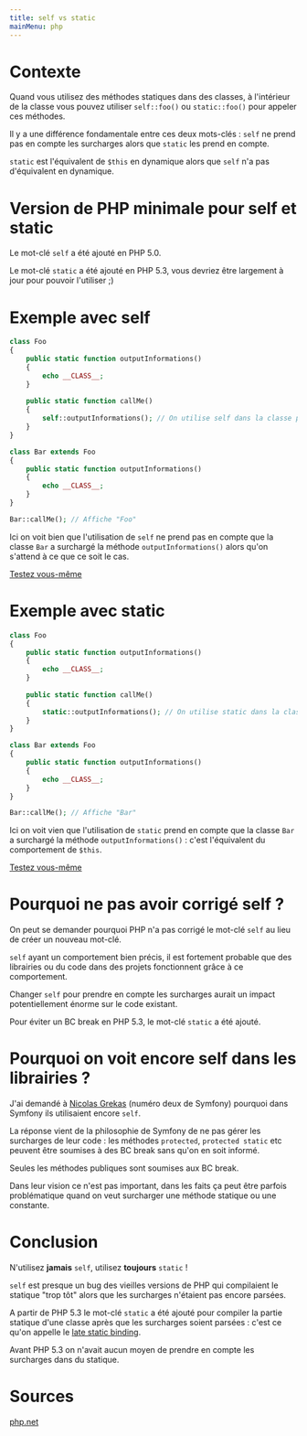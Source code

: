 ```yaml
---
title: self vs static
mainMenu: php
---
```


# Contexte

Quand vous utilisez des méthodes statiques dans des classes, 
à l'intérieur de la classe vous pouvez utiliser `self::foo()` ou `static::foo()` pour appeler ces méthodes.

Il y a une différence fondamentale entre ces deux mots-clés : 
`self` ne prend pas en compte les surcharges alors que `static` les prend en compte.

`static` est l'équivalent de `$this` en dynamique alors que `self` n'a pas d'équivalent en dynamique.

# Version de PHP minimale pour self et static

Le mot-clé `self` a été ajouté en PHP 5.0.

Le mot-clé `static` a été ajouté en PHP 5.3, vous devriez être largement à jour pour pouvoir l'utiliser ;)

# Exemple avec self

```php
class Foo
{
    public static function outputInformations()
    {
        echo __CLASS__;
    }
    
    public static function callMe()
    {
        self::outputInformations(); // On utilise self dans la classe parente
    }
}

class Bar extends Foo
{
    public static function outputInformations()
    {
        echo __CLASS__;
    }
}

Bar::callMe(); // Affiche "Foo"
```

Ici on voit bien que l'utilisation de `self` ne prend pas en compte que la classe `Bar`
a surchargé la méthode `outputInformations()` alors qu'on s'attend à ce que ce soit le cas.

[Testez vous-même](http://sandbox.onlinephpfunctions.com/code/46b99442e9cb63eca9164e66f84bd6051c6d95e6)

# Exemple avec static

```php
class Foo
{
    public static function outputInformations()
    {
        echo __CLASS__;
    }
    
    public static function callMe()
    {
        static::outputInformations(); // On utilise static dans la classe parente
    }
}

class Bar extends Foo
{
    public static function outputInformations()
    {
        echo __CLASS__;
    }
}

Bar::callMe(); // Affiche "Bar"
```

Ici on voit vien que l'utilisation de `static` prend en compte que la classe `Bar`
a surchargé la méthode `outputInformations()` : c'est l'équivalent du comportement de `$this`.

[Testez vous-même](http://sandbox.onlinephpfunctions.com/code/46b99442e9cb63eca9164e66f84bd6051c6d95e6)

# Pourquoi ne pas avoir corrigé self ?

On peut se demander pourquoi PHP n'a pas corrigé le mot-clé `self` au lieu de créer un nouveau mot-clé.

`self` ayant un comportement bien précis, 
il est fortement probable que des librairies ou du code dans des projets fonctionnent grâce à ce comportement.

Changer `self` pour prendre en compte les surcharges aurait un impact potentiellement énorme sur le code existant.

Pour éviter un BC break en PHP 5.3, le mot-clé `static` a été ajouté.

# Pourquoi on voit encore self dans les librairies ?

J'ai demandé à [Nicolas Grekas](https://twitter.com/nicolasgrekas) (numéro deux de Symfony) 
pourquoi dans Symfony ils utilisaient encore `self`. 

La réponse vient de la philosophie de Symfony de ne pas gérer les surcharges de leur code :
les méthodes `protected`, `protected static` etc peuvent être soumises à des BC break sans qu'on en soit informé.

Seules les méthodes publiques sont soumises aux BC break.

Dans leur vision ce n'est pas important,
dans les faits ça peut être parfois problématique quand on veut surcharger une méthode statique ou une constante.

# Conclusion

N'utilisez __jamais__ `self`, utilisez __toujours__ `static` !

`self` est presque un bug des vieilles versions de PHP qui compilaient le statique "trop tôt" 
alors que les surcharges n'étaient pas encore parsées.

A partir de PHP 5.3 le mot-clé `static` a été ajouté pour compiler la partie statique 
d'une classe après que les surcharges soient parsées : c'est ce qu'on appelle le 
[late static binding](https://www.php.net/manual/fr/language.oop5.late-static-bindings.php).

Avant PHP 5.3 on n'avait aucun moyen de prendre en compte les surcharges dans du statique.

# Sources

[php.net](https://www.php.net/manual/fr/language.oop5.late-static-bindings.php)

